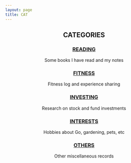 ```yaml
---
layout: page
title: CAT
---
```


<center>

<p><b><h2>CATEGORIES</h2></b></p>

<p><b><h3><a href="/categories">READING</a></h3></b></p>
<p>Some books I have read and my notes</p>
<p><b><h3><a href="/categories">FITNESS</a></h3></b></p>
<p>Fitness log and experience sharing</p>
<p><b><h3><a href="/categories">INVESTING</a></h3></b></p>
<p>Research on stock and fund investments</p>
<p><b><h3><a href="/categories">INTERESTS</a></h3></b></p>
<p>Hobbies about Go, gardening, pets, etc</p>
<p><b><h3><a href="/categories">OTHERS</a></h3></b></p>
<p>Other miscellaneous records</p>
